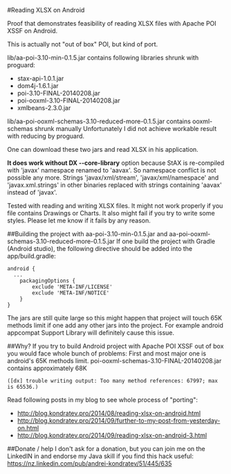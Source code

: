 #Reading XLSX on Android

Proof that demonstrates feasibility of reading XLSX files with Apache POI XSSF on Android.

This is actually not "out of box" POI, but kind of port.

lib/aa-poi-3.10-min-0.1.5.jar contains following libraries shrunk with proguard:
* stax-api-1.0.1.jar
* dom4j-1.6.1.jar
* poi-3.10-FINAL-20140208.jar
* poi-ooxml-3.10-FINAL-20140208.jar
* xmlbeans-2.3.0.jar

lib/aa-poi-ooxml-schemas-3.10-reduced-more-0.1.5.jar contains ooxml-schemas shrunk manually
Unfortunately I did not achieve workable result with reducing by proguard. 

One can download these two jars and read XLSX in his application.

**It does work without DX --core-library** option because StAX is re-compiled with 'javax' namespace renamed to 'aavax'. So namespace conflict is not possible any more. 
Strings 'javax/xml/stream', 'javax/xml/namespace' and 'javax.xml.strings' in other binaries replaced with strings containing 'aavax' instead of 'javax'.


Tested with reading and writing XLSX files. It might not work properly if you file contains Drawings or Charts. It also might fail if you try to write some styles. Please let me know if it fails by any reason.

##Building the project with aa-poi-3.10-min-0.1.5.jar and aa-poi-ooxml-schemas-3.10-reduced-more-0.1.5.jar
If one build the project with Gradle (Android studio), the following directive should be added into the app/build.gradle:
```
android {
  ...
    packagingOptions {
        exclude 'META-INF/LICENSE'
        exclude 'META-INF/NOTICE'
    }
}
```

The jars are still quite large so this might happen that project will touch 65K methods limit if one add any other jars into the project. For example android appcompat Support Library will definitely cause this issue.


##Why?
If you try to build Android project with Apache POI XSSF out of box you would face whole bunch of problems:
First and most major one is android's 65K methods limit. poi-ooxml-schemas-3.10-FINAL-20140208.jar contains approximately 68K
```
([dx] trouble writing output: Too many method references: 67997; max is 65536.)
```

Read following posts in my blog to see whole process of "porting":
* http://blog.kondratev.pro/2014/08/reading-xlsx-on-android.html
* http://blog.kondratev.pro/2014/09/further-to-my-post-from-yesterday-on.html
* http://blog.kondratev.pro/2014/09/reading-xlsx-on-android-3.html

##Donate / help
I don't ask for a donation, but you can join me on the LinkedIN in and endorse my Java skill if you find this hack useful:
https://nz.linkedin.com/pub/andrei-kondratev/51/445/635
